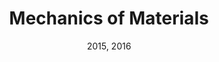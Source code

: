 ---
title: "Mechanics of Materials"
collection: teaching
type: "Teaching assistant"
permalink: /teaching/2015-spring-teaching-2
venue: "UBC"
date: "2015, 2016"
location: "Vancouver"
---